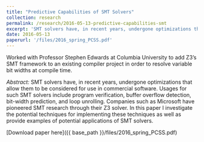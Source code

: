 ```yaml
---
title: "Predictive Capabilities of SMT Solvers"
collection: research
permalink: /research/2016-05-13-predictive-capabilities-smt
excerpt: 'SMT solvers have, in recent years, undergone optimizations that allow them to be considered for use in commercial software. Usages for such SMT solvers include program verification, buffer overflow detection, bit-width prediction, and loop unrolling. Companies such as Microsoft have pioneered SMT research through their Z3 solver. In this paper I investigate the potential techniques for implementing these techniques as well as provide examples of potential applications of SMT solvers.'
date: 2016-05-13
paperurl: '/files/2016_spring_PCSS.pdf'
---
```


Worked with Professor Stephen Edwards at Columbia University to add Z3’s SMT framework to an existing compiler project in order to resolve variable bit widths at compile time.

*Abstract:* SMT solvers have, in recent years, undergone optimizations that allow them to be considered for use in commercial software. Usages for such SMT solvers include program verification, buffer overflow detection, bit-width prediction, and loop unrolling. Companies such as Microsoft have pioneered SMT research through their Z3 solver. In this paper I investigate the potential techniques for implementing these techniques as well as provide examples of potential applications of SMT solvers.

[Download paper here]({{ base_path }}/files/2016_spring_PCSS.pdf)
